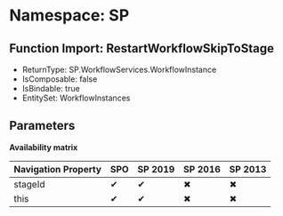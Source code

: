# Namespace: SP

## Function Import: RestartWorkflowSkipToStage

- ReturnType: SP.WorkflowServices.WorkflowInstance
- IsComposable: false
- IsBindable: true
- EntitySet: WorkflowInstances

## Parameters

**Availability matrix**

Navigation Property | SPO | SP 2019 | SP 2016 | SP 2013
----------|-----|---------|---------|--------
stageId | ✔ | ✔ | ✖ | ✖
this | ✔ | ✔ | ✖ | ✖
